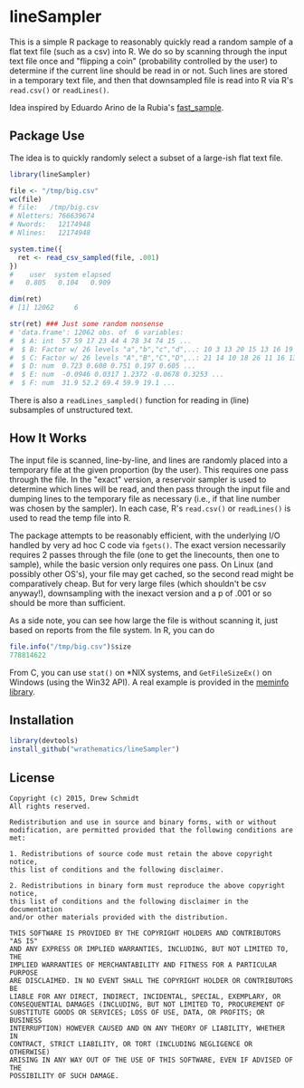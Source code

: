 # lineSampler

This is a simple R package to reasonably quickly read a random sample
of a flat text file (such as a csv) into R.  We do so by scanning through
the input text file once and "flipping a coin" (probability controlled by
the user) to determine if the current line should be read in or not.
Such lines are stored in a temporary text file, and then that downsampled
file is read into R via R's `read.csv()` or `readLines()`.

Idea inspired by Eduardo Arino de la Rubia's [fast_sample](https://github.com/earino/fast_sample).


## Package Use

The idea is to quickly randomly select a subset of a large-ish flat text
file.

```r
library(lineSampler)

file <- "/tmp/big.csv"
wc(file)
# file:   /tmp/big.csv 
# Nletters: 766639674
# Nwords:   12174948
# Nlines:   12174948 

system.time({
  ret <- read_csv_sampled(file, .001)
})
#    user  system elapsed 
#   0.805   0.104   0.909 

dim(ret)
# [1] 12062     6

str(ret) ### Just some random nonsense
# 'data.frame':	12062 obs. of  6 variables:
#  $ A: int  57 59 17 23 44 4 78 34 74 15 ...
#  $ B: Factor w/ 26 levels "a","b","c","d",..: 10 3 13 20 15 13 16 19 8 3 ...
#  $ C: Factor w/ 26 levels "A","B","C","D",..: 21 14 10 18 26 11 16 13 5 3 ...
#  $ D: num  0.723 0.608 0.751 0.197 0.605 ...
#  $ E: num  -0.0946 0.0317 1.2372 -0.0678 0.3253 ...
#  $ F: num  31.9 52.2 69.4 59.9 19.1 ...
```

There is also a `readLines_sampled()` function for reading in 
(line) subsamples of unstructured text.



## How It Works

The input file is scanned, line-by-line, and lines are randomly
placed into a temporary file at the given proportion (by the user).
This requires one pass through the file.  In the "exact" version, 
a reservoir sampler is used to determine which lines will be
read, and then pass through the input file and dumping lines to
the temporary file as necessary (i.e., if that line number was
chosen by the sampler).  In each case, R's `read.csv()` or
`readLines()` is used to read the temp file into R.  

The package attempts to be reasonably efficient, with the underlying
I/O handled by very ad hoc C code via `fgets()`.  The exact version
necessarily requires 2 passes through the file (one to get the
linecounts, then one to sample), while the basic version only 
requires one pass.  On Linux (and possibly other OS's), your file
may get cached, so the second read might be comparatively cheap.
But for very large files (which shouldn't be csv anyway!), downsampling
with the inexact version and a p of .001 or so should be more than
sufficient.

As a side note, you can see how large the file is without scanning
it, just based on reports from the file system.  In R, you can
do

```r
file.info("/tmp/big.csv")$size
778814622
```

From C, you can use `stat()` on *NIX systems, and `GetFileSizeEx()`
on Windows (using the Win32 API).  A real example is provided in
the [meminfo library](https://github.com/wrathematics/memuse/blob/master/src/meminfo/src/fileinfo.c).



## Installation

```r
library(devtools)
install_github("wrathematics/lineSampler")
```



## License

    Copyright (c) 2015, Drew Schmidt
    All rights reserved.
    
    Redistribution and use in source and binary forms, with or without
    modification, are permitted provided that the following conditions are met:
    
    1. Redistributions of source code must retain the above copyright notice,
    this list of conditions and the following disclaimer.
    
    2. Redistributions in binary form must reproduce the above copyright notice,
    this list of conditions and the following disclaimer in the documentation
    and/or other materials provided with the distribution.
    
    THIS SOFTWARE IS PROVIDED BY THE COPYRIGHT HOLDERS AND CONTRIBUTORS "AS IS"
    AND ANY EXPRESS OR IMPLIED WARRANTIES, INCLUDING, BUT NOT LIMITED TO, THE
    IMPLIED WARRANTIES OF MERCHANTABILITY AND FITNESS FOR A PARTICULAR PURPOSE
    ARE DISCLAIMED. IN NO EVENT SHALL THE COPYRIGHT HOLDER OR CONTRIBUTORS BE
    LIABLE FOR ANY DIRECT, INDIRECT, INCIDENTAL, SPECIAL, EXEMPLARY, OR
    CONSEQUENTIAL DAMAGES (INCLUDING, BUT NOT LIMITED TO, PROCUREMENT OF
    SUBSTITUTE GOODS OR SERVICES; LOSS OF USE, DATA, OR PROFITS; OR BUSINESS
    INTERRUPTION) HOWEVER CAUSED AND ON ANY THEORY OF LIABILITY, WHETHER IN
    CONTRACT, STRICT LIABILITY, OR TORT (INCLUDING NEGLIGENCE OR OTHERWISE)
    ARISING IN ANY WAY OUT OF THE USE OF THIS SOFTWARE, EVEN IF ADVISED OF THE
    POSSIBILITY OF SUCH DAMAGE.


